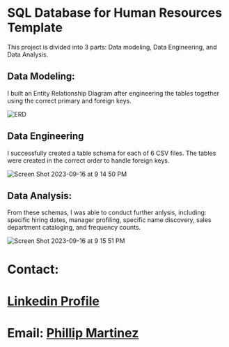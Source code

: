 # SQL Database for Human Resources Template

This project is divided into 3 parts: Data modeling, Data Engineering, and Data Analysis. 

## Data Modeling: 

I built an Entity Relationship Diagram after engineering the tables together using the correct primary and foreign keys. 

![ERD](https://github.com/Phil-Mart/sql-human-resources/assets/120279988/953c9fa3-3d9d-42f6-b56a-2034062eef09)

## Data Engineering

I successfully created a table schema for each of 6 CSV files. The tables were created in the correct order to handle foreign keys. 

![Screen Shot 2023-09-16 at 9 14 50 PM](https://github.com/Phil-Mart/sql-human-resources/assets/120279988/890435c7-28d3-4681-86af-9414a25db096)

## Data Analysis: 

From these schemas, I was able to conduct further anlysis, including: specific hiring dates, manager profiling, specific name discovery, sales department cataloging, and frequency counts. 

![Screen Shot 2023-09-16 at 9 15 51 PM](https://github.com/Phil-Mart/sql-human-resources/assets/120279988/aee8377e-dc41-4e6d-a299-c259d9adf902)

# Contact:

# [Linkedin Profile](linkedin.com/in/phil-mart) 

# Email: [Phillip Martinez](PhillipMartinez@my.unt.edu) 
